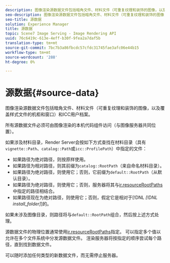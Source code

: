 ```yaml
---
description: 图像渲染源数据文件包括暗角文件、材料文件（可重复纹理和装饰的图像，以及覆盖样式文件的机柜和窗口）和ICC用户档案。
seo-description: 图像渲染源数据文件包括暗角文件、材料文件（可重复纹理和装饰的图像，以及覆盖样式文件的机柜和窗口）和ICC用户档案。
seo-title: 源数据
solution: Experience Manager
title: 源数据
topic: Scene7 Image Serving - Image Rendering API
uuid: 76c6419c-613e-4eff-b30f-9fea2a7daf5b
translation-type: tm+mt
source-git-commit: 7bc7b3a86fbcdc57cfdc31745fae3afc06e44b15
workflow-type: tm+mt
source-wordcount: '288'
ht-degree: 0%

---
```



# 源数据{#source-data}

图像渲染源数据文件包括暗角文件、材料文件（可重复纹理和装饰的图像，以及覆盖样式文件的机柜和窗口）和ICC用户档案。

所有源数据文件必须可由图像渲染的本机代码组件访问（与图像服务器共同位置）。

如果涉及材料目录，Render Server会按如下方式查找在材料目录（具有`vignette::Path`、`catalog::Path`或`icc::ProfilePath`）中指定的文件：

* 如果路径为绝对路径，则按原样使用。
* 如果路径为相对路径，则其前缀为`catalog::RootPath`（来自命名材料目录）。
* 如果路径为绝对路径，则使用它；否则，它前缀为`default::RootPath`（从默认目录）。
* 如果路径为绝对路径，则使用它；否则，服务器将其与[ir.resourceRootPaths](../../../../../../ir-api/server-admin/image-rendering-api-ref/c-ir-server-administration/c-ir-configuration-settings-reference/c-ir-resource-root-folders.md#concept-39a34d2239934079bb396e1bf568a9c2)中指定的路径相结合。
* 如果路径现在为绝对路径，则使用它；否则，假定它是相对于[!DNL *[!DNL install_folder]*]的。

如果未涉及图像目录，则路径将与`default::RootPath`组合，然后按上述方式处理。

源数据文件的物理位置通常使用[ir.resourceRootPaths](../../../../../../ir-api/server-admin/image-rendering-api-ref/c-ir-server-administration/c-ir-configuration-settings-reference/c-ir-resource-root-folders.md#concept-39a34d2239934079bb396e1bf568a9c2)指定。 可以指定多个值以允许在多个文件系统中分发源数据文件。 渲染服务器将按指定的顺序尝试每个路径，直到找到数据文件。

可以随时添加任何类型的新数据文件，而无需停止服务器。

